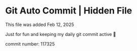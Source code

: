 # Git Auto Commit | Hidden File

This file was added Feb 12, 2025

Just for fun and keeping my daily git commit active 🤪

commit number: 117325
